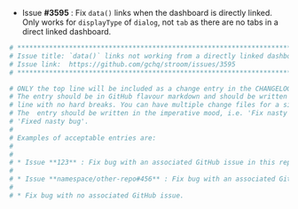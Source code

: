 * Issue **#3595** : Fix `data()` links when the dashboard is directly linked. Only works for `displayType` of `dialog`, not `tab` as there are no tabs in a direct linked dashboard.


```sh
# ********************************************************************************
# Issue title: `data()` links not working from a directly linked dashboard
# Issue link:  https://github.com/gchq/stroom/issues/3595
# ********************************************************************************

# ONLY the top line will be included as a change entry in the CHANGELOG.
# The entry should be in GitHub flavour markdown and should be written on a SINGLE
# line with no hard breaks. You can have multiple change files for a single GitHub issue.
# The  entry should be written in the imperative mood, i.e. 'Fix nasty bug' rather than
# 'Fixed nasty bug'.
#
# Examples of acceptable entries are:
#
#
# * Issue **123** : Fix bug with an associated GitHub issue in this repository
#
# * Issue **namespace/other-repo#456** : Fix bug with an associated GitHub issue in another repository
#
# * Fix bug with no associated GitHub issue.
```
